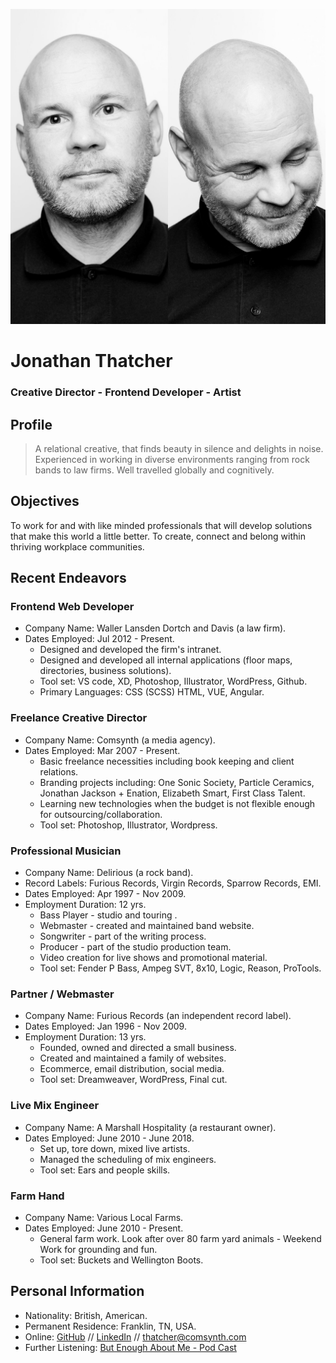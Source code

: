 ![](thatcher.jpg)
# Jonathan Thatcher 
### Creative Director - Frontend Developer - Artist
## Profile
> A relational creative, that finds beauty in silence and delights in noise. Experienced in working in diverse environments ranging from rock bands to law firms. Well travelled globally and cognitively.
## Objectives
To work for and with like minded professionals that will develop solutions that make this world a little better. To create, connect and belong within thriving workplace communities.
## Recent Endeavors
### Frontend Web Developer
- Company Name: Waller Lansden Dortch and Davis (a law firm).
- Dates Employed: Jul 2012 -  Present.
  - Designed and developed the firm's intranet. 
  - Designed and developed all internal applications (floor maps, directories, business solutions).
  - Tool set: VS code, XD, Photoshop, Illustrator, WordPress, Github. 
  - Primary Languages: CSS (SCSS) HTML, VUE, Angular.
### Freelance Creative Director
- Company Name: Comsynth (a media agency).
- Dates Employed: Mar 2007 - Present.
  - Basic freelance necessities including book keeping and client relations. 
  - Branding projects including: One Sonic Society, Particle Ceramics, Jonathan Jackson + Enation, Elizabeth Smart, First Class Talent.
  - Learning new technologies when the budget is not flexible enough for outsourcing/collaboration.
  - Tool set: Photoshop, Illustrator, Wordpress.
### Professional Musician
- Company Name: Delirious (a rock band).
- Record Labels: Furious Records, Virgin Records, Sparrow Records, EMI.
- Dates Employed: Apr 1997 - Nov 2009. 
- Employment Duration: 12 yrs.
  - Bass Player - studio and touring .
  - Webmaster - created and maintained band website.
  - Songwriter - part of the writing process.
  - Producer -  part of the studio production team.
  - Video creation for live shows and promotional material.
  - Tool set: Fender P Bass, Ampeg SVT, 8x10, Logic, Reason, ProTools.
### Partner / Webmaster
- Company Name: Furious Records (an independent record label).
- Dates Employed: Jan 1996 - Nov 2009.
- Employment Duration: 13 yrs.
  - Founded, owned and directed a small business.
  - Created and maintained a family of websites. 
  - Ecommerce, email distribution, social media.
  - Tool set: Dreamweaver, WordPress, Final cut.
### Live Mix Engineer
- Company Name: A Marshall Hospitality (a restaurant owner).
- Dates Employed: June 2010 - June 2018.
  - Set up, tore down, mixed live artists.
  - Managed the scheduling of mix engineers.
  - Tool set: Ears and people skills.
### Farm Hand
- Company Name: Various Local Farms.
- Dates Employed: June 2010 - Present.
  - General farm work. Look after over 80 farm yard animals -  Weekend Work for grounding and fun.
  - Tool set: Buckets and Wellington Boots.
## Personal Information
- Nationality: British, American.
- Permanent Residence: Franklin, TN, USA.
- Online: [GitHub](https://github.com/comsynth/resume/) // [LinkedIn](https://www.linkedin.com/in/arkyard/) // [thatcher@comsynth.com](mailto:thatcher@comsynth.com)
- Further Listening: [But Enough About Me - Pod Cast](https://podcasts.apple.com/us/podcast/ep-12-jon-thatcher/id1464781115?i=1000454409914)

